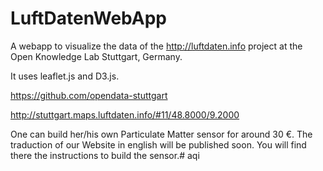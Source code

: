 # LuftDatenWebApp

A webapp to visualize the data of the http://luftdaten.info project at the Open Knowledge Lab Stuttgart, Germany.

It uses leaflet.js and D3.js.

https://github.com/opendata-stuttgart

http://stuttgart.maps.luftdaten.info/#11/48.8000/9.2000

One can build her/his own Particulate Matter sensor for around 30 €. The traduction of our Website in english will be published soon. You will find there the instructions to build the sensor.# aqi
